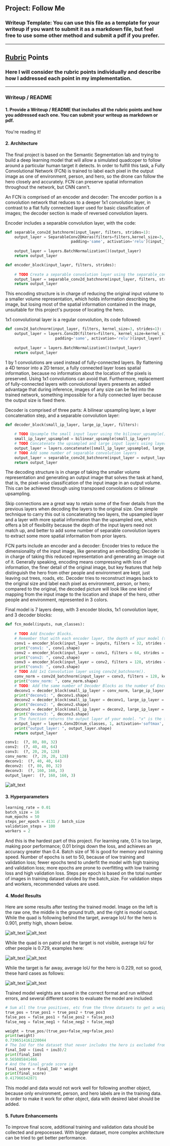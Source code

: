 ## Project: Follow Me
### Writeup Template: You can use this file as a template for your writeup if you want to submit it as a markdown file, but feel free to use some other method and submit a pdf if you prefer.

---


[//]: # (Image References)

[image1]: ./docs/misc/model.png
[image2]: ./docs/misc/fcn.png
[image3]: ./docs/misc/following1.png
[image4]: ./docs/misc/following2.png
[image5]: ./docs/misc/far1.png
[image6]: ./docs/misc/far2.png
[image7]: ./docs/misc/non1.png
[image8]: ./docs/misc/non2.png

## [Rubric](https://review.udacity.com/#!/rubrics/916/view) Points
### Here I will consider the rubric points individually and describe how I addressed each point in my implementation.  

---
### Writeup / README

#### 1. Provide a Writeup / README that includes all the rubric points and how you addressed each one.  You can submit your writeup as markdown or pdf.

You're reading it!

#### 2. Architecture
The final project is based on the Semantic Segmentation lab and trying to build a deep learning model that will allow a simulated quadcoper to follow around a particular human target it detects.  In order to fulfill this task, a Fully Convolutional Network (FCN) is trained to label each pixel in the output image as one of environment, person, and hero, so the drone can follow the hero closely and accurately.  FCN can preserve spatial information throughout the network, but CNN cann't.

An FCN is comprised of an encoder and decoder: The encoder portion is a convolution network that reduces to a deeper 1x1 convolution layer, in contrast to a flat fully connected layer used for basic classification of images; the decoder section is made of reversed convolution layers.

Encoder includes a separable convolution layer, with the code:

```python
def separable_conv2d_batchnorm(input_layer, filters, strides=1):
    output_layer = SeparableConv2DKeras(filters=filters,kernel_size=3, strides=strides,
                             padding='same', activation='relu')(input_layer)
    
    output_layer = layers.BatchNormalization()(output_layer) 
    return output_layer

def encoder_block(input_layer, filters, strides):
    
    # TODO Create a separable convolution layer using the separable_conv2d_batchnorm() function.
    output_layer = separable_conv2d_batchnorm(input_layer, filters, strides)
    return output_layer
```

This encoding structure is in charge of reducing the original input volume to a smaller volume representation, which holds information describing the image, but losing most of the spatial information contained in the image, unsuitable for this project's purpose of locating the hero.

1x1 convolutional layer is a regular convolution, its code followed:

```python
def conv2d_batchnorm(input_layer, filters, kernel_size=3, strides=1):
    output_layer = layers.Conv2D(filters=filters, kernel_size=kernel_size, strides=strides, 
                      padding='same', activation='relu')(input_layer)
    
    output_layer = layers.BatchNormalization()(output_layer) 
    return output_layer
```

1 by 1 convolutions are used instead of fully-connected layers.  By flattening a 4D tensor into a 2D tensor, a fully connected layer loses spatial information, because no information about the location of the pixels is preserved.  Using 1x1 convolutions can avoid that.  Furthermore, replacement of fully-connected layers with convolutional layers presents an added advantage that during inference, images of any size can be fed into the trained network, something impossible for a fully connected layer because the output size is fixed there.

Decoder is comprised of three parts: A bilinear upsampling layer, a layer concatenation step, and a separable convolution layer:

```python
def decoder_block(small_ip_layer, large_ip_layer, filters):
    
    # TODO Upsample the small input layer using the bilinear_upsample() function.
    small_ip_layer_upsampled = bilinear_upsample(small_ip_layer)
    # TODO Concatenate the upsampled and large input layers using layers.concatenate
    output_layer = layers.concatenate([small_ip_layer_upsampled, large_ip_layer])
    # TODO Add some number of separable convolution layers
    output_layer = separable_conv2d_batchnorm(input_layer = output_layer, filters = filters)
    return output_layer
```

The decoding structure is in charge of taking the smaller volume representation and generating an output image that solves the task at hand, that is, the pixel-wise classification of the input image in an output volume.  This can be achieved through using transposed convolutions or bilinear upsampling.

Skip connections are a great way to retain some of the finer details from the previous layers when decoding the layers to the original size.  One simple technique to carry this out is concatenating two layers, the upsampled layer and a layer with more spatial information than the upsampled one, which offers a bit of flexibility because the depth of the input layers need not match up, and better to add some number of separable convolution layers to extract some more spatial information from prior layers.

FCN parts include an encoder and a decoder: Encoder tries to reduce the dimensionality of the input image, like generating an embedding; Decoder is in charge of taking this reduced representation and generating an image out of it.  Generally speaking, encoding means compressing with loss of information, the finer detail of the original image, but key features that help distinguish the hero from other people and environment are kept, just leaving out trees, roads, etc.  Decoder tries to reconstruct images back to the original size and label each pixel as environment, person, or hero; compared to the original, the decoded picture will look like one kind of mapping from the input image to the location and shape of the hero, other people and environment, represented in 3 colors.

Final model is 7 layers deep, with 3 encoder blocks, 1x1 convolution layer, and 3 decoder blocks:

```python
def fcn_model(inputs, num_classes):
    
    # TODO Add Encoder Blocks. 
    # Remember that with each encoder layer, the depth of your model (the number of filters) increases.
    conv1 = encoder_block(input_layer = inputs, filters = 32, strides = 2)
    print("conv1: ", conv1.shape)
    conv2 = encoder_block(input_layer = conv1, filters = 64, strides = 2)
    print("conv2: ", conv2.shape)
    conv3 = encoder_block(input_layer = conv2, filters = 128, strides = 2)
    print("conv3: ", conv3.shape)
    # TODO Add 1x1 Convolution layer using conv2d_batchnorm().
    conv_norm = conv2d_batchnorm(input_layer = conv3, filters = 128, kernel_size = 1, strides = 1)
    print("conv_norm: ", conv_norm.shape)
    # TODO: Add the same number of Decoder Blocks as the number of Encoder Blocks
    deconv1 = decoder_block(small_ip_layer = conv_norm, large_ip_layer = conv2, filters = 64)
    print("deconv1: ", deconv1.shape)
    deconv2 = decoder_block(small_ip_layer = deconv1, large_ip_layer = conv1, filters = 32)
    print("deconv2: ", deconv2.shape)
    deconv3 = decoder_block(small_ip_layer = deconv2, large_ip_layer = inputs, filters = num_classes)
    print("deconv3: ", deconv3.shape)
    # The function returns the output layer of your model. "x" is the final layer obtained from the last decoder_block()
    output_layer = layers.Conv2D(num_classes, 1, activation='softmax', padding='same')(deconv3)
    print("output_layer: ", output_layer.shape)
    return output_layer

conv1:  (?, 80, 80, 32)
conv2:  (?, 40, 40, 64)
conv3:  (?, 20, 20, 128)
conv_norm:  (?, 20, 20, 128)
deconv1:  (?, 40, 40, 64)
deconv2:  (?, 80, 80, 32)
deconv3:  (?, 160, 160, 3)
output_layer:  (?, 160, 160, 3)
```

![alt_text][image1]
#### 3. Hyperparameters
```python
learning_rate = 0.01
batch_size = 16
num_epochs = 50
steps_per_epoch = 4131 / batch_size
validation_steps = 100
workers = 2
```

And this is the hardest part of this project.  For learning rate, 0.1 is too large, making poor performance; 0.01 brings down the loss, and achieves an accuracy greater than 0.4.  Batch size of 16 is good for memory and training speed.  Number of epochs is set to 50, because of low training and validation loss; fewer epochs tend to underfit the model with high training and validation loss; more epochs are prone to overfitting with low training loss and high validation loss.  Steps per epoch is based on the total number of images in training dataset divided by the batch_size.  For validation steps and workers, recommended values are used.
#### 4. Model Results

Here are some results after testing the trained model.  Image on the left is the raw one, the middle is the ground truth, and the right is model output.  While the quad is following behind the target, average IoU for the hero is 0.901, pretty high, shown below.

![alt_text][image3]
![alt_text][image4]

While the quad is on patrol and the target is not visible, average IoU for other people is 0.729, examples here:

![alt_text][image7]
![alt_text][image8]

While the target is far away, average IoU for the hero is 0.229, not so good, these hard cases as follows:

![alt_text][image5]
![alt_text][image6]

Trained model weights are saved in the correct format and run without errors, and several different scores to evaluate the model are included:

```python
# Sum all the true positives, etc from the three datasets to get a weight for the score
true_pos = true_pos1 + true_pos2 + true_pos3
false_pos = false_pos1 + false_pos2 + false_pos3
false_neg = false_neg1 + false_neg2 + false_neg3

weight = true_pos/(true_pos+false_neg+false_pos)
print(weight)
0.7396514161220044
# The IoU for the dataset that never includes the hero is excluded from grading
final_IoU = (iou1 + iou3)/2
print(final_IoU)
0.565085841466
# And the final grade score is 
final_score = final_IoU * weight
print(final_score)
0.417966542871
```

This model and data would not work well for following another object, because only environment, person, and hero labels are in the training data.  In order to make it work for other object, data with desired label should be added.

#### 5. Future Enhancements
To improve final score, additional training and validation data should be collected and prepocessed.  With bigger dataset, more complex architecture can be tried to get better performance.
